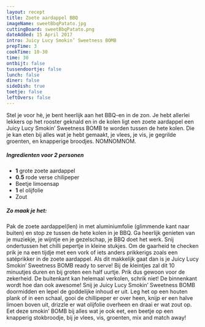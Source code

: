 ```yaml
---
layout: recept
title: Zoete aardappel BBQ
imageName: sweetBbqPatato.jpg
cuttingBoard: sweetBbqPatato.png
dateAdded: 15 April 2017
intro: Juicy Lucy Smokin’ Sweetness BOMB
prepTime: 3
cookTime: 10-30
time: 30
ontbijt: false
tussendoortje: false
lunch: false
diner: false
sideDish: true
toetje: false
leftOvers: false
---
```

Stel je voor hè, je bent heerlijk aan het BBQ-en in de zon. Je hebt allerlei lekkers op het rooster geknald en in de kolen ligt een zoete aardappel een Juicy Lucy Smokin’ Sweetness BOMB te worden tussen de hete kolen. Die je kan eten bij alles wat je hebt gemaakt, je vlees, je vis, je gegrilde groenten, en knapperige broodjes. NOMNOMNOM.

##### Ingredienten voor <span class="personen">2</span> personen
* <b>1</b> grote zoete aardappel
* <b>0.5</b> rode verse chilipeper
* Beetje limoensap
* <b>1</b> el olijfolie
* Zout


##### Zo maak je het:
Pak de zoete aardappel(len) in met aluminiumfolie (glimmende kant naar buiten) en stop ze tussen de hete kolen in je BBQ.
Ga heerlijk genieten van je muziekje, je wijntje en je gezelschap, je BBQ doet het werk.
Snij ondertussen het chilli pepertje in kleine stukjes.
Om de gaarheid te checken prik je na een tijdje met een vork of iets anders prikkerigs zoals een satéprikker in de zoete aardappel. Als dit makkelijk gaat dan is je Juicy Lucy Smokin’ Sweetness BOMB ready to serve! Bij de kleintjes zal dit 10 minuutjes duren en bij groten een half uurtje. Prik dus gewoon voor de zekerheid. De buitenkant kan helemaal verkolen, schrik niet! De binnenkant wordt hoe dan ook awesome!
Snij je Juicy Lucy Smokin’ Sweetness BOMB doormidden en lepel de goddelijke inhoud er uit. Leg het op een houten plank of in een schaal, gooi de chillipeper er over heen, knijp er een halve limoen boven uit, drizzle er wat olijfolie overheen en draai er wat zout op. Eet deze smokin’ BOMB bij alles wat je ook eet, een beetje op een knapperig stokbroodje, bij je vlees, vis, groenten, mix and match away!

